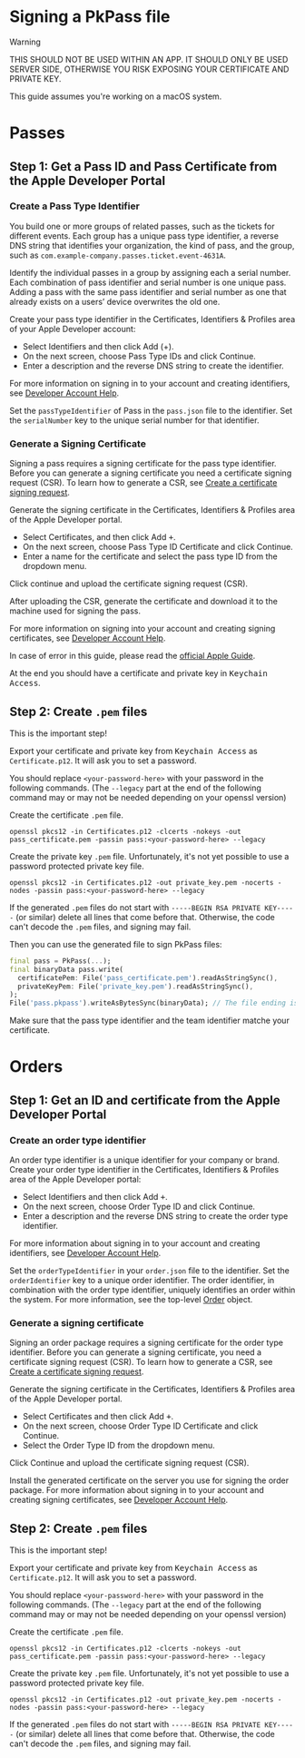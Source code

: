 # Signing a PkPass file

> [!WARNING]
> THIS SHOULD NOT BE USED WITHIN AN APP. 
> IT SHOULD ONLY BE USED SERVER SIDE, OTHERWISE YOU RISK EXPOSING YOUR CERTIFICATE AND PRIVATE KEY.

This guide assumes you're working on a macOS system.

# Passes

## Step 1: Get a Pass ID and Pass Certificate from the Apple Developer Portal

### Create a Pass Type Identifier
You build one or more groups of related passes, such as the tickets for different events. Each group has a unique pass type identifier, a reverse DNS string that identifies your organization, the kind of pass, and the group, such as `com.example-company.passes.ticket.event-4631A`.

Identify the individual passes in a group by assigning each a serial number. Each combination of pass identifier and serial number is one unique pass. Adding a pass with the same pass identifier and serial number as one that already exists on a users’ device overwrites the old one.

Create your pass type identifier in the Certificates, Identifiers & Profiles area of your Apple Developer account:

- Select Identifiers and then click Add (+).
- On the next screen, choose Pass Type IDs and click Continue.
- Enter a description and the reverse DNS string to create the identifier.

For more information on signing in to your account and creating identifiers, see [Developer Account Help](https://developer.apple.com/help/account/).

Set the `passTypeIdentifier` of Pass in the `pass.json` file to the identifier. Set the `serialNumber` key to the unique serial number for that identifier.

### Generate a Signing Certificate
Signing a pass requires a signing certificate for the pass type identifier. Before you can generate a signing certificate you need a certificate signing request (CSR). To learn how to generate a CSR, see [Create a certificate signing request](https://developer.apple.com/help/account/create-certificates/create-a-certificate-signing-request).

Generate the signing certificate in the Certificates, Identifiers & Profiles area of the Apple Developer portal.

- Select Certificates, and then click Add <kbd>+</kbd>.
- On the next screen, choose Pass Type ID Certificate and click Continue.
- Enter a name for the certificate and select the pass type ID from the dropdown menu.

Click continue and upload the certificate signing request (CSR).

After uploading the CSR, generate the certificate and download it to the machine used for signing the pass.

For more information on signing into your account and creating signing certificates, see [Developer Account Help](https://developer.apple.com/help/account/).

In case of error in this guide, please read the [official Apple Guide](https://developer.apple.com/documentation/walletpasses/building-a-pass).

At the end you should have a certificate and private key in <kbd>Keychain Access</kbd>.

## Step 2: Create `.pem` files

This is the important step!

Export your certificate and private key from <kbd>Keychain Access</kbd> as `Certificate.p12`. It will ask you to set a password.

You should replace `<your-password-here>` with your password in the following commands.
(The `--legacy` part at the end of the following command may or may not be needed depending on your openssl version)

Create the certificate `.pem` file.
```shell
openssl pkcs12 -in Certificates.p12 -clcerts -nokeys -out pass_certificate.pem -passin pass:<your-password-here> --legacy
```

Create the private key `.pem` file. Unfortunately, it's not yet possible to use a password protected private key file.
```shell
openssl pkcs12 -in Certificates.p12 -out private_key.pem -nocerts -nodes -passin pass:<your-password-here> --legacy
```

If the generated `.pem` files do not start with `-----BEGIN RSA PRIVATE KEY-----` (or similar) delete all lines that come before that.
Otherwise, the code can't decode the `.pem` files, and signing may fail.

Then you can use the generated file to sign PkPass files:

```dart
final pass = PkPass(...);
final binaryData pass.write(
  certificatePem: File('pass_certificate.pem').readAsStringSync(),
  privateKeyPem: File('private_key.pem').readAsStringSync(),
);
File('pass.pkpass').writeAsBytesSync(binaryData); // The file ending is important
```

Make sure that the pass type identifier and the team identifier matche your certificate.

# Orders

## Step 1: Get an ID and certificate from the Apple Developer Portal

### Create an order type identifier
An order type identifier is a unique identifier for your company or brand. Create your order type identifier in the Certificates, Identifiers & Profiles area of the Apple Developer portal:

- Select Identifiers and then click Add <kbd>+</kbd>.
- On the next screen, choose Order Type ID and click Continue.
- Enter a description and the reverse DNS string to create the order type identifier.

For more information about signing in to your account and creating identifiers, see [Developer Account Help](https://help.apple.com/developer-account/).

Set the `orderTypeIdentifier` in your `order.json` file to the identifier. Set the `orderIdentifier` key to a unique order identifier. The order identifier, in combination with the order type identifier, uniquely identifies an order within the system. For more information, see the top-level [Order](https://developer.apple.com/documentation/walletorders/order) object.

### Generate a signing certificate
Signing an order package requires a signing certificate for the order type identifier. Before you can generate a signing certificate, you need a certificate signing request (CSR). To learn how to generate a CSR, see [Create a certificate signing request](https://help.apple.com/developer-account/#/devbfa00fef7).

Generate the signing certificate in the Certificates, Identifiers & Profiles area of the Apple Developer portal.

- Select Certificates and then click Add <kbd>+</kbd>.
- On the next screen, choose Order Type ID Certificate and click Continue.
- Select the Order Type ID from the dropdown menu.

Click Continue and upload the certificate signing request (CSR).

Install the generated certificate on the server you use for signing the order package. For more information about signing in to your account and creating signing certificates, see [Developer Account Help](https://help.apple.com/developer-account/).

## Step 2: Create `.pem` files

This is the important step!

Export your certificate and private key from <kbd>Keychain Access</kbd> as `Certificate.p12`. It will ask you to set a password.

You should replace `<your-password-here>` with your password in the following commands.
(The `--legacy` part at the end of the following command may or may not be needed depending on your openssl version)

Create the certificate `.pem` file.
```shell
openssl pkcs12 -in Certificates.p12 -clcerts -nokeys -out pass_certificate.pem -passin pass:<your-password-here> --legacy
```

Create the private key `.pem` file. Unfortunately, it's not yet possible to use a password protected private key file.
```shell
openssl pkcs12 -in Certificates.p12 -out private_key.pem -nocerts -nodes -passin pass:<your-password-here> --legacy
```

If the generated `.pem` files do not start with `-----BEGIN RSA PRIVATE KEY-----` (or similar) delete all lines that come before that.
Otherwise, the code can't decode the `.pem` files, and signing may fail.
